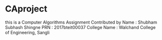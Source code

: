 # CAproject
this is a Computer Algorithms Assignment Contributed by
Name : Shubham Subhash Shingne
PRN : 2017bteit00037
College Name : Walchand College of Engineering, Sangli
